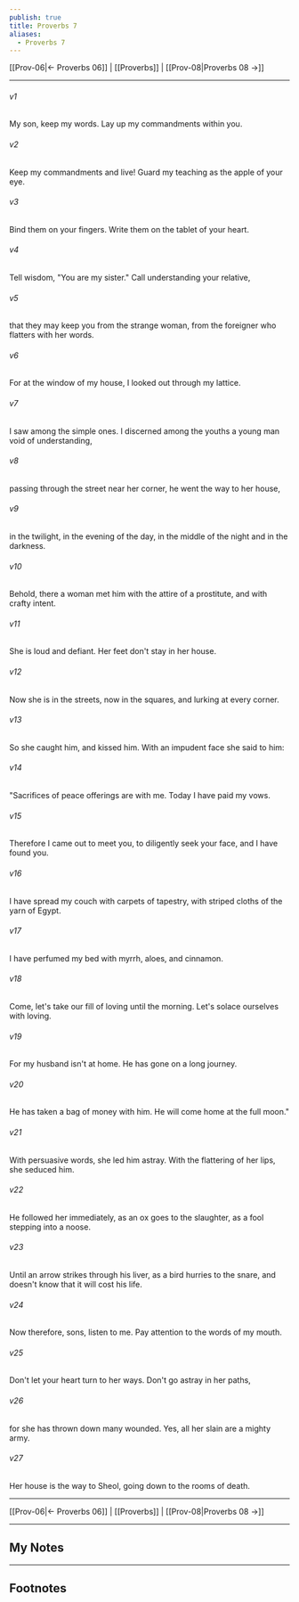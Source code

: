```yaml
---
publish: true
title: Proverbs 7
aliases:
  - Proverbs 7
---
```


[[Prov-06|← Proverbs 06]] | [[Proverbs]] | [[Prov-08|Proverbs 08 →]]
***



###### v1 
My son, keep my words. Lay up my commandments within you. 

###### v2 
Keep my commandments and live! Guard my teaching as the apple of your eye. 

###### v3 
Bind them on your fingers. Write them on the tablet of your heart. 

###### v4 
Tell wisdom, "You are my sister." Call understanding your relative, 

###### v5 
that they may keep you from the strange woman, from the foreigner who flatters with her words. 

###### v6 
For at the window of my house, I looked out through my lattice. 

###### v7 
I saw among the simple ones. I discerned among the youths a young man void of understanding, 

###### v8 
passing through the street near her corner, he went the way to her house, 

###### v9 
in the twilight, in the evening of the day, in the middle of the night and in the darkness. 

###### v10 
Behold, there a woman met him with the attire of a prostitute, and with crafty intent. 

###### v11 
She is loud and defiant. Her feet don't stay in her house. 

###### v12 
Now she is in the streets, now in the squares, and lurking at every corner. 

###### v13 
So she caught him, and kissed him. With an impudent face she said to him: 

###### v14 
"Sacrifices of peace offerings are with me. Today I have paid my vows. 

###### v15 
Therefore I came out to meet you, to diligently seek your face, and I have found you. 

###### v16 
I have spread my couch with carpets of tapestry, with striped cloths of the yarn of Egypt. 

###### v17 
I have perfumed my bed with myrrh, aloes, and cinnamon. 

###### v18 
Come, let's take our fill of loving until the morning. Let's solace ourselves with loving. 

###### v19 
For my husband isn't at home. He has gone on a long journey. 

###### v20 
He has taken a bag of money with him. He will come home at the full moon." 

###### v21 
With persuasive words, she led him astray. With the flattering of her lips, she seduced him. 

###### v22 
He followed her immediately, as an ox goes to the slaughter, as a fool stepping into a noose. 

###### v23 
Until an arrow strikes through his liver, as a bird hurries to the snare, and doesn't know that it will cost his life. 

###### v24 
Now therefore, sons, listen to me. Pay attention to the words of my mouth. 

###### v25 
Don't let your heart turn to her ways. Don't go astray in her paths, 

###### v26 
for she has thrown down many wounded. Yes, all her slain are a mighty army. 

###### v27 
Her house is the way to Sheol, going down to the rooms of death.

***
[[Prov-06|← Proverbs 06]] | [[Proverbs]] | [[Prov-08|Proverbs 08 →]]

---
## My Notes

---
## Footnotes